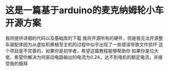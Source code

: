 # 这是一篇基于arduino的麦克纳姆轮小车开源方案
我将提供详细的代码以及基础库的下载
我将开源所有的硬件，但是我无法开源整车装配体因为从虚拟机移植至主机的过程中似乎出现了一些错误导致文件损坏
这个项目是不完善的，如果你是初学者，希望这篇教程能够帮助你
如果你是位大佬，希望你解决为何驱动电路输出的电流为0.2A，达不到电机的额定电流，并接受我的膜拜
